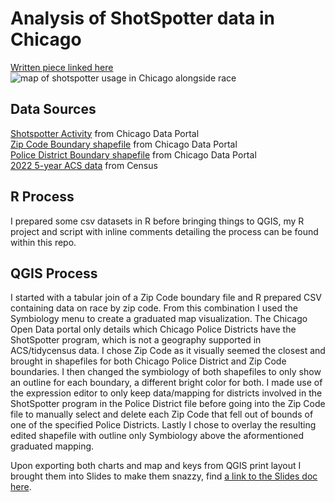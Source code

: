 # Analysis of ShotSpotter data in Chicago
[Written piece linked here](https://medium.com/@sh4712/is-ai-over-policing-chicagos-communities-of-color-3d2c2374695e)
![map of shotspotter usage in Chicago alongside race](https://miro.medium.com/v2/resize:fit:4800/format:webp/1*xq3lYp0EWU_f5t72sadT7g.png)

## Data Sources
[Shotspotter Activity](https://data.cityofchicago.org/Public-Safety/Violence-Reduction-Shotspotter-Alerts/3h7q-7mdb/data_preview) from Chicago Data Portal  
[Zip Code Boundary shapefile](https://data.cityofchicago.org/Facilities-Geographic-Boundaries/Boundaries-ZIP-Codes/gdcf-axmw) from Chicago Data Portal  
[Police District Boundary shapefile](https://data.cityofchicago.org/Public-Safety/Boundaries-Police-Districts-current-/fthy-xz3r) from Chicago Data Portal  
[2022 5-year ACS data](https://www.census.gov/programs-surveys/acs/) from Census  

## R Process
I prepared some csv datasets in R before bringing things to QGIS, my R project and script with inline comments detailing the process can be found within this repo. 

## QGIS Process
I started with a tabular join of a Zip Code boundary file and R prepared CSV containing data on race by zip code. From this combination I used the Symbiology menu to create a graduated map visualization. The Chicago Open Data portal only details which Chicago Police Districts have the ShotSpotter program, which is not a geography supported in ACS/tidycensus data. I chose Zip Code as it visually seemed the closest and brought in shapefiles for both Chicago Police District and Zip Code boundaries. I then changed the symbiology of both shapefiles to only show an outline for each boundary, a different bright color for both. I made use of the expression editor to only keep data/mapping for districts involved in the ShotSpotter program in the Police District file before going into the Zip Code file to manually select and delete each Zip Code that fell out of bounds of one of the specified Police Districts. Lastly I chose to overlay the resulting edited shapefile with outline only Symbiology above the aformentioned graduated mapping. 
  
Upon exporting both charts and map and keys from QGIS print layout I brought them into Slides to make them snazzy, find [a link to the Slides doc here](https://docs.google.com/presentation/d/1lv-3Z-1-kMUn-iE24sKyP6i_71vZEgIcOb7TiR2y83A/edit?usp=sharing).
